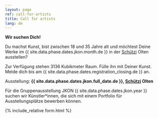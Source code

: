```yaml
---
layout: page
ref: call-for-artists
title: Call for artists
lang: de
---
```


__Wir suchen Dich!__

Du machst Kunst, bist zwischen 18 und 35 Jahre alt und möchtest Deine Werke im {{ site.data.phase.dates.jkon.month.de }} in der [Schützi](https://schuetzi.ch/) Olten ausstellen? 

Zur Verfügung stehen 3136 Kubikmeter Raum. Fülle ihn mit Deiner Kunst. Melde dich bis am {{ site.data.phase.dates.registration_closing.de }} an. 

Ausstellung: __{{ site.data.phase.dates.jkon.full_date.de }}, [Schützi](https://schuetzi.ch/) Olten__

Für die Gruppenausstellung JKON {{ site.data.phase.dates.jkon.year }} suchen wir Künstler\*innen, die sich mit einem Portfolio für Ausstellungsplätze bewerben können. 

{% include_relative form.html %}
